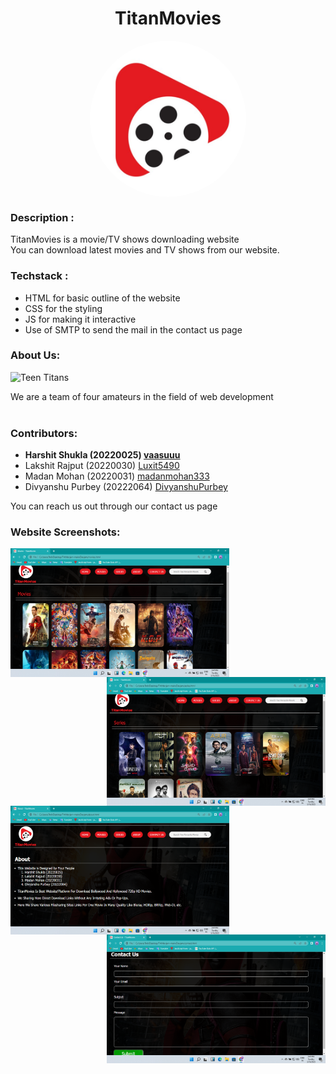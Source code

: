 # <h1 align="center">TitanMovies</h1>
<p align='center'>
<img align='center' alt='TitanMovies' height='250px' width='250px' style="border-radius:100%; " src="Devjam/Images/logo.jpg" >
</p>

### Description :

TitanMovies is a movie/TV shows downloading website<br>
You can download latest movies and TV shows from our website.

### Techstack : 

<ul>
  <li>HTML for basic outline of the website</li>
  <li>CSS for the styling</li>
  <li>JS for making it interactive</li>
  <li>Use of SMTP to send the mail in the contact us page</li>
</ul>



### About Us:
<img alt='Teen Titans' height='150px' width='150px' src="https://www.stoneykins.com/Patterns/product_images/w/310/Teen_Titans_Logo_03_tn__73898_std.png" >

We are a team of four amateurs in the field of web development<br>
<br>                                    
### Contributors:
<ul>
  <li><b>Harshit Shukla    (20220025)  <a href="https://github.com/vaasuuu">vaasuuu</a></b></li>
  <li>Lakshit Rajput    (20220030)  <a href="https://github.com/lakshitrajput">Luxit5490</a>      </li>
  <li>Madan Mohan  (20220031)  <a href="https://github.com/madanmohan333">madanmohan333</a>  </li>
  <li>Divyanshu Purbey       (20222064)  <a href="https://github.com/DivyanshuPurbey">DivyanshuPurbey</a></li>
</ul>
                                                                
You can reach us out through our contact us page

### Website Screenshots:
<p style="align-items:center;">
  <img alt='screenshot' height='206px' width='350px' align="left" src="Devjam/Images/Screenshot (16).png" >
  <br>
  <img alt='screenshot' height='206px' width='350px' align="right"  src="Devjam/Images/Screenshot (17).png" >
  <br>
  <img alt='screenshot' height='206px' width='350px' align="left"  src="Devjam/Images/Screenshot (18).png" >
  <br>
  <img alt='screenshot' height='206px' width='350px' align="right" src="Devjam/Images/Screenshot (19).png" >
  <br>
</p>
